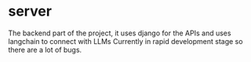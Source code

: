 # server

The backend part of the project, it uses django for the APIs and uses langchain to connect with LLMs
Currently in rapid development stage so there are a lot of bugs.

